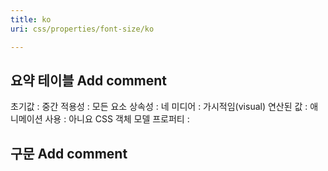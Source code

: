 ```yaml
---
title: ko
uri: css/properties/font-size/ko

---
```

## 요약 테이블 Add comment

초기값
:   중간
적용성
:   모든 요소
상속성
:   네
미디어
:   가시적임(visual)
연산된 값
:
애니메이션 사용
:   아니요
CSS 객체 모델 프로퍼티
:

## 구문 Add comment